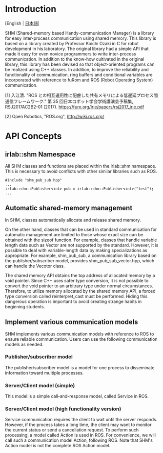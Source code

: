 # Introduction
[English | [日本語](docs_jp/md_manual_introduction_jp.html)]

SHM (Shared-memory based Handy-communication Manager) is a library for easy inter-process communication using shared memory.
This library is based on a library created by Professor Koichi Ozaki in C for robot development in his laboratory.
The original library had a simple API that made it easy for even novice programmers to write inter-process communication.
In addition to the know-how cultivated in the original library, this library has been devised so that object-oriented programs can be realized using C++ classes.
In addition, to improve the reliability and functionality of communication, ring buffers and conditional variables are incorporated with reference to fuRom and ROS (Robot Operating System) communication.

[1] 入江清. "ROS との相互運用性に配慮した共有メモリによる低遅延プロセス間通信フレームワーク." 第 35 回日本ロボット学会学術講演会予稿集, RSJ2017AC2B2-01 (2017).
    <https://furo.org/irie/papers/rsj2017_irie.pdf>

[2] Open Robotics, "ROS.org", <http://wiki.ros.org/>

# API Concepts

## irlab::shm Namespace

All SHM classes and functions are placed within the irlab::shm namespace. This is necessary to avoid conflicts with other similar libraries such as ROS.
```
#include "shm_pub_sub.hpp"
...
irlab::shm::Publisher<int> pub = irlab::shm::Publisher<int>("test");
...
```

## Automatic shared-memory management

In SHM, classes automatically allocate and release shared memory.

On the other hand, classes that can be used in standard communication for automatic management are limited to those whose exact size can be obtained with the sizeof function.
For example, classes that handle variable length data such as Vector are not supported by the standard.
However, it is possible to deal with variable-length data by making specializations as appropriate.
For example, shm_pub_sub, a communication library based on the publisher/subscriber model, provides shm_pub_sub_vector.hpp, which can handle the Vecotor class.

The shared memory API obtains the top address of allocated memory by a void pointer.
Since C++ uses safer type conversion, it is not possible to convert the void pointer to an arbitrary type under normal circumstances.
Therefore, to utilize memory allocated by the shared memory API, a forced type conversion called reinterpret_cast must be performed.
Hiding this dangerous operation is important to avoid creating strange habits in beginning students.

## Implement various communication models

SHM implements various communication models with reference to ROS to ensure reliable communication.
Users can use the following communication models as needed.

### Publisher/subscriber model

The publisher/subscriber model is a model for one process to disseminate information toward multiple processes.

### Server/Client model (simple)

This model is a simple call-and-response model, called Service in ROS.

### Server/Client model (high functionality version)

Service communication requires the client to wait until the server responds.
However, if the process takes a long time, the client may want to monitor the current status or send a cancellation request.
To perform such processing, a model called Action is used in ROS.
For convenience, we will call such a communication model Action, following ROS.
Note that SHM's Action model is not the complete ROS Action model.